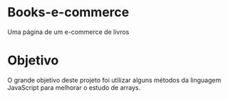 # Books-e-commerce
Uma página de um e-commerce de livros

# Objetivo
O grande objetivo deste projeto foi utilizar alguns métodos da linguagem JavaScript para melhorar o estudo de arrays.
